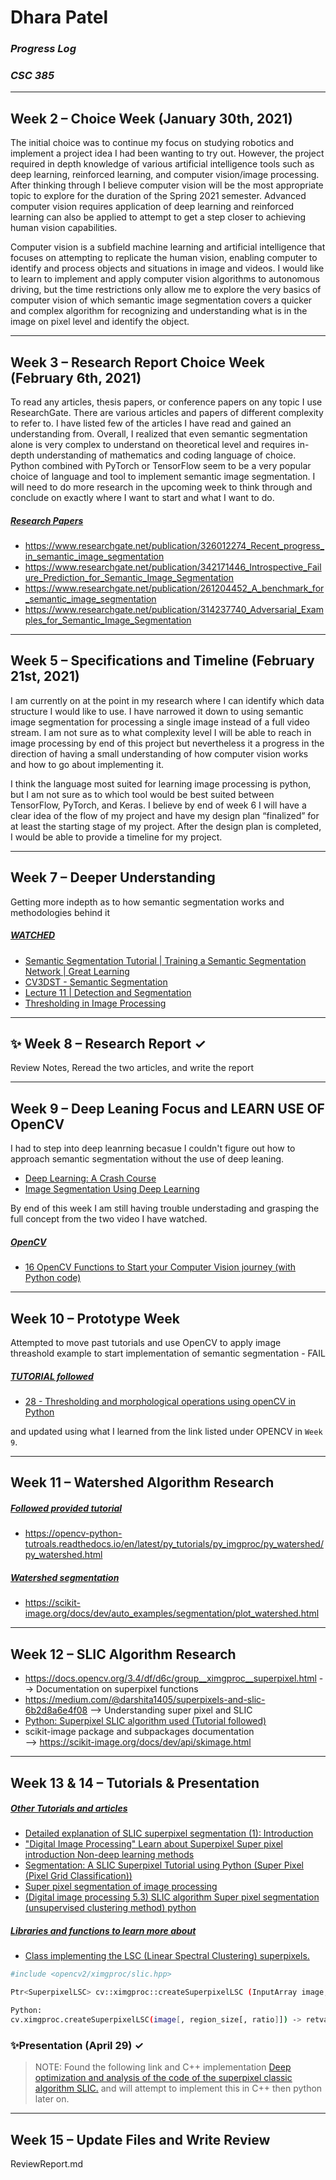 # Dhara Patel
### _Progress Log_
### _CSC 385_
-------
## Week 2 – Choice Week (January 30th, 2021)

The initial choice was to continue my focus on studying robotics and implement a project idea I had been wanting to try out. However, the project required in depth knowledge of various artificial intelligence tools such as deep learning, reinforced learning, and computer vision/image processing. After thinking through I believe computer vision will be the most appropriate topic to explore for the duration of the Spring 2021 semester. Advanced computer vision requires application of deep learning and reinforced learning can also be applied to attempt to get a step closer to achieving human vision capabilities.

Computer vision is a subfield machine learning and artificial intelligence that focuses on attempting to replicate the human vision, enabling computer to identify and process objects and situations in image and videos. I would like to learn to implement and apply computer vision algorithms to autonomous driving, but the time restrictions only allow me to explore the very basics of computer vision of which semantic image segmentation covers a quicker and complex algorithm for recognizing and understanding what is in the image on pixel level and identify the object.

-------
## Week 3 – Research Report Choice Week (February 6th, 2021)

To read any articles, thesis papers, or conference papers on any topic I use ResearchGate. There are various articles and papers of different complexity to refer to. I have listed few of the articles I have read and gained an understanding from. Overall, I realized that even semantic segmentation alone is very complex to understand on theoretical level and requires in-depth understanding of mathematics and coding language of choice. Python combined with PyTorch or TensorFlow seem to be a very popular choice of language and tool to implement semantic image segmentation. I will need to do more research in the upcoming week to think through and conclude on exactly where I want to start and what I want to do.
##### [Research Papers](#)
- https://www.researchgate.net/publication/326012274_Recent_progress_in_semantic_image_segmentation
- https://www.researchgate.net/publication/342171446_Introspective_Failure_Prediction_for_Semantic_Image_Segmentation
- https://www.researchgate.net/publication/261204452_A_benchmark_for_semantic_image_segmentation
- https://www.researchgate.net/publication/314237740_Adversarial_Examples_for_Semantic_Image_Segmentation

-------
## Week 5 – Specifications and Timeline (February 21st, 2021)

I am currently on at the point in my research where I can identify which data structure I would like to use. I have narrowed it down to using semantic image segmentation for processing a single image instead of a full video stream. I am not sure as to what complexity level I will be able to reach in image processing by end of this project but nevertheless it a progress in the direction of having a small understanding of how computer vision works and how to go about implementing it. 

I think the language most suited for learning image processing is python, but I am not sure as to which tool would be best suited between TensorFlow, PyTorch, and Keras. I believe by end of week 6 I will have a clear idea of the flow of my project and have my design plan “finalized” for at least the starting stage of my project. After the design plan is completed, I would be able to provide a timeline for my project. 

-------
## Week 7 – Deeper Understanding
Getting more indepth as to how semantic segmentation works and methodologies behind it
##### [WATCHED](#)
- [Semantic Segmentation Tutorial | Training a Semantic Segmentation Network | Great Learning](https://www.youtube.com/watch?v=nuO926-RLQI&ab_channel=GreatLearning)
- [CV3DST - Semantic Segmentation](https://www.youtube.com/watch?v=XMSjOatyH0k&t=47s&ab_channel=DynamicVisionandLearningGroup)
- [Lecture 11 | Detection and Segmentation](https://www.youtube.com/watch?v=nDPWywWRIRo&ab_channel=StanfordUniversitySchoolofEngineering)
- [Thresholding in Image Processing](https://www.youtube.com/watch?v=vtbdqq7yAcc&ab_channel=LearningOrbis)

-------
## ✨ Week 8 – Research Report ✓
Review Notes, Reread the two articles, and write the report

-------
## Week 9 – Deep Leaning Focus and LEARN USE OF OpenCV
I had to step into deep leanrning becasue I couldn't figure out how to approach semantic segmentation without the use of deep leaning.
- [Deep Learning: A Crash Course](https://www.youtube.com/watch?v=r0Ogt-q956I&ab_channel=ACMSIGGRAPH)
- [Image Segmentation Using Deep Learning](https://www.youtube.com/watch?v=hjMwPjU1tRc&ab_channel=DepartmentofComputerEngineering%2CPIET%2CJaipur)

By end of this week I am still having trouble understading and grasping the full concept from the two video I have watched.

##### [OpenCV](#)
- [16 OpenCV Functions to Start your Computer Vision journey (with Python code)](https://www.analyticsvidhya.com/blog/2019/03/opencv-functions-computer-vision-python/)

-------
## Week 10 – Prototype Week
Attempted to move past tutorials and use OpenCV to apply image threashold example to start implementation of semantic segmentation - FAIL

##### [TUTORIAL followed](#)
- [28 - Thresholding and morphological operations using openCV in Python](https://www.youtube.com/watch?v=WQK_oOWW5Zo&ab_channel=DigitalSreeni)

and updated using what I learned from the link listed under OPENCV in ```Week 9```.

-------
## Week 11 – Watershed Algorithm Research
##### [Followed provided tutorial](#)
- https://opencv-python-tutroals.readthedocs.io/en/latest/py_tutorials/py_imgproc/py_watershed/py_watershed.html
##### [Watershed segmentation](#)
-  https://scikit-image.org/docs/dev/auto_examples/segmentation/plot_watershed.html

-------
## Week 12 – SLIC Algorithm Research

- https://docs.opencv.org/3.4/df/d6c/group__ximgproc__superpixel.html
--> Documentation on superpixel functions
- https://medium.com/@darshita1405/superpixels-and-slic-6b2d8a6e4f08
--> Understanding super pixel and SLIC
- [Python: Superpixel SLIC algorithm used (Tutorial followed)](https://www.programmersought.com/article/46534235498/)
- scikit-image package and subpackages documentation  
--> https://scikit-image.org/docs/dev/api/skimage.html

-------
## Week 13 & 14 – Tutorials & Presentation

##### [Other Tutorials and articles](#)
- [Detailed explanation of SLIC superpixel segmentation (1): Introduction](https://www.programmersought.com/article/34834112462/)
- ["Digital Image Processing" Learn about Superpixel Super pixel introduction Non-deep learning methods](https://www.programmersought.com/article/31754409864/)
- [Segmentation: A SLIC Superpixel Tutorial using Python (Super Pixel (Pixel Grid Classification))](https://www.programmersought.com/article/5054518555/)
- [Super pixel segmentation of image processing](https://www.programmersought.com/article/65176828835/)
- [(Digital image processing 5.3) SLIC algorithm Super pixel segmentation (unsupervised clustering method) python](https://www.programmersought.com/article/88757591839/)

##### [Libraries and functions to learn more about](#)
- [Class implementing the LSC (Linear Spectral Clustering) superpixels.](https://docs.opencv.org/3.4/df/d6c/group__ximgproc__superpixel.html)
```sh
#include <opencv2/ximgproc/slic.hpp>

Ptr<SuperpixelLSC> cv::ximgproc::createSuperpixelLSC (InputArray image, int region_size = 10, float ratio = 0.075f)		

Python:
cv.ximgproc.createSuperpixelLSC(image[, region_size[, ratio]]) -> retval
```
### ✨Presentation  (April 29) ✓

> NOTE:  Found the following link and C++ implementation [Deep optimization and analysis of the code of the superpixel classic algorithm SLIC.](https://www.programmersought.com/article/1494766613/) and will attempt to implement this in C++ then python later on.

-------
## Week 15 – Update Files and Write Review

ReviewReport.md
